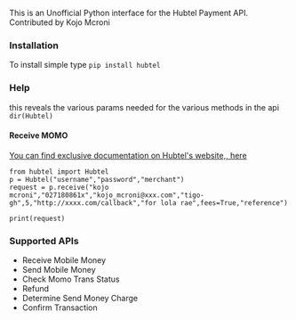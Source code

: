 This is an Unofficial Python interface for the Hubtel Payment API.
Contributed by Kojo Mcroni


### Installation
To install simple type ```pip install hubtel```


### Help
this reveals the various params needed for the various methods in the api ```dir(Hubtel)```


#### Receive MOMO

[You can find exclusive documentation on Hubtel's website,, here ](https://developers.hubtel.com/documentations/merchant-account-api#receive-money)
```
from hubtel import Hubtel
p = Hubtel("username","password","merchant")
request = p.receive("kojo mcroni","027180861x","kojo_mcroni@xxx.com","tigo-gh",5,"http://xxxx.com/callback","for lola rae",fees=True,"reference")
  
print(request)

```

### Supported APIs
* Receive Mobile Money
* Send Mobile Money
* Check Momo Trans Status
* Refund
* Determine Send Money Charge
* Confirm Transaction



